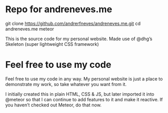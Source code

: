 # Repo for andreneves.me #

git clone https://github.com/andrerfneves/andreneves.me.git
cd andreneves.me
meteor

This is the source code for my personal website.
Made use of @dhg’s Skeleton (super lightweight CSS framework)

# Feel free to use my code #
Feel free to use my code in any way. My personal website is just a place to demonstrate my work, so take whatever you want from it. 

I initially created this in plain HTML, CSS & JS, but later imported it into @meteor so that I can continue to add features to it and make it reactive. If you haven’t checked out Meteor, do that now.



